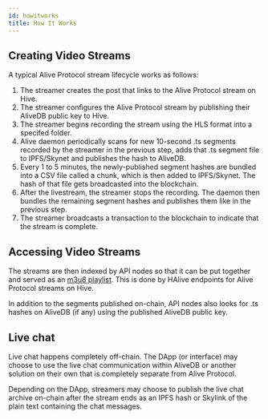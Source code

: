 ```yaml
---
id: howitworks
title: How It Works
---
```


## Creating Video Streams

A typical Alive Protocol stream lifecycle works as follows:

1. The streamer creates the post that links to the Alive Protocol stream on Hive.
2. The streamer configures the Alive Protocol stream by publishing their AliveDB public key to Hive.
3. The streamer begins recording the stream using the HLS format into a specifed folder.
4. Alive daemon periodically scans for new 10-second .ts segments recorded by the streamer in the previous step, adds that .ts segment file to IPFS/Skynet and publishes the hash to AliveDB.
5. Every 1 to 5 minutes, the newly-published segment hashes are bundled into a CSV file called a chunk, which is then added to IPFS/Skynet. The hash of that file gets broadcasted into the blockchain.
6. After the livestream, the streamer stops the recording. The daemon then bundles the remaining segment hashes and publishes them like in the previous step.
7. The streamer broadcasts a transaction to the blockchain to indicate that the stream is complete.

## Accessing Video Streams

The streams are then indexed by API nodes so that it can be put together and served as an [m3u8 playlist](https://developer.apple.com/documentation/http_live_streaming/example_playlists_for_http_live_streaming). This is done by HAlive endpoints for Alive Protocol streams on Hive.

In addition to the segments published on-chain, API nodes also looks for .ts hashes on AliveDB (if any) using the published AliveDB public key.

## Live chat

Live chat happens completely off-chain. The DApp (or interface) may choose to use the live chat communication within AliveDB or another solution on their own that is completely separate from Alive Protocol.

Depending on the DApp, streamers may choose to publish the live chat archive on-chain after the stream ends as an IPFS hash or Skylink of the plain text containing the chat messages.